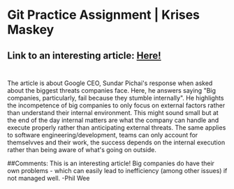 # Git Practice Assignment | Krises Maskey


## Link to an interesting article: [Here!](https://www.livemint.com/technology/tech-news/what-are-the-biggest-threats-companies-face-google-ceo-sundar-pichai-s-response-11662948781923.html)<br></br>


The article is about Google CEO, Sundar Pichai's response when asked about the biggest threats companies face. Here, he answers saying "Big companies, particularly, fail because they stumble internally". He highlights the incompetence of big companies to only focus on external factors rather than understand their internal environment. This might sound small but at the end of the day internal matters are what the company can handle and execute properly rather than anticipating external threats. The same applies to software engineering/development, teams can only account for themselvves and their work, the success depends on the internal execution rather than being aware of what's going on outside.

##Comments:
This is an interesting article! Big companies do have their own problems - which can easily lead to inefficiency (among other issues) if not managed well. -Phil Wee